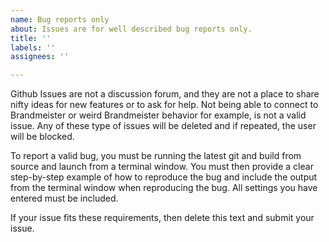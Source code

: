 ```yaml
---
name: Bug reports only
about: Issues are for well described bug reports only.
title: ''
labels: ''
assignees: ''

---
```


Github Issues are not a discussion forum, and they are not a place to share nifty ideas for new features or to ask for help.  Not being able to connect to Brandmeister or weird Brandmeister behavior for example, is not a valid issue. Any of these type of issues will be deleted and if repeated, the user will be blocked.

To report a valid bug, you must be running the latest git and build from source and launch from a terminal window.  You must then provide a clear step-by-step example of how to reproduce the bug and include the output from the terminal window when reproducing the bug.  All settings you have entered must be included.

If your issue fits these requirements, then delete this text and submit your issue.

